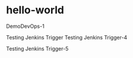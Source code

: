 # hello-world
DemoDevOps-1

Testing Jenkins Trigger
Testing Jenkins Trigger-4

Testing Jenkins Trigger-5
